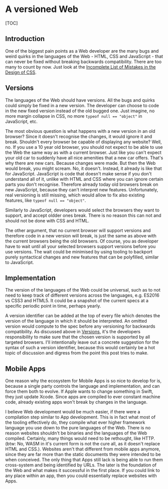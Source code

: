 # A versioned Web

[TOC]



## Introduction

One of the biggest pain points as a Web developer are the many bugs and weird quirks in the languages of the Web - HTML, CSS and JavaScript - that can never be fixed without breaking backwards compatibility. There are too many to count by now. Just look at the [Incomplete List of Mistakes in the Design of CSS](https://wiki.csswg.org/ideas/mistakes).



## Versions

The languages of the Web should have versions. All the bugs and quirks could simply be fixed in a new version. The developer can choose to code in the new fixed version instead of the old bugged one. Just imagine, no more margin collapse in CSS, no more `typeof null == "object"` in JavaScript, etc.

The most obvious question is what happens with a new version in an old browser? Since it doesn't recognise the changes, it would ignore it and break. Shouldn't every browser be capable of displaying any website? Well, no. If you use a 10 year old browser, you should not expect to be able to use the Web the same way as with a current browser. Just like you can't expect your old car to suddenly have all nice amenities that a new car offers. That's why there are new cars. Because changes were made. But then the Web would break, you might scream. No, it doesn't. Instead, it already is like that for JavaScript. JavaScript is code that doesn't make sense if you don't understand all of it, unlike with HTML and CSS where you can ignore certain parts you don't recognise. Therefore already today old browsers break on new JavaScript, because they can't interpret new features. Unfortunately, real versioning is still missing, which would allow to fix also existing features, like `typeof null == "object"`.

Similarly to JavaScript, developers would select the browsers they want to support, and accept oldder ones break. There is no reason this can not and should not be done with CSS and HTML.

The other argument, that no current browser will support versions and therefore code in a new version will break, is just the same as above with the current browsers being the old browsers. Of course, you as developer have to wait until all your selected browsers support versions before you use versions. The wait could be minimised by using tooling to backport purely syntactical changes and new features that can be polyfilled, similar to JavaScript.



## Implementation

The version of the languages of the Web could be universal, such as to not need to keep track of different versions across the languages, e.g. ES2016 vs CSS3 and HTML5. It could be a snapshot of the current specs at a specific periodic point in time, perhaps yearly.

A version identifier can be added at the top of every file which denotes the version of the language in which it should be interpreted. An omitted version would compute to the spec before any versioning for backwards compatibility. As discussed above in [Versions](#Versions), it's the developers responsibility to make sure that the chosen version is supported by all targeted browsers. I'll intentionally leave out a concrete suggestion for the syntax of such a version identifier, because this would certainly be a hot topic of discussion and digress from the point this post tries to make.



## Mobile Apps

One reason why the ecosystem for Mobile Apps is so nice to develop for is, because a single party controls the language and implementation, and can force them both to evolve. If Apple wants to change something in Swift, they just update Xcode. Since apps are compiled to ever constant machine code, already existing apps won't break by changes in the language.

I believe Web development would be much easier, if there were a compilation step similar to App development. This is in fact what most of the tooling effectively do, they compile what ever higher framework language you use down to the pure languages of the Web. There is no reason websites shouldn't be binaries and the languages of the Web compiled. Certainly, many things would need to be rethought, like HTTP. (btw: No, WASM in it's current form is not the cure all, as it doesn't replace HTML and CSS.). Websites aren't that different from mobile apps anymore, since they are far more than the static documents they were intended to be when conceived. The only thing that Apps still lack is being able to run them cross-system and being identified by URLs. The later is the foundation of the Web and what makes it successful in the first place. If you could link to any place within an app, then you could essentially replace websites with Apps.